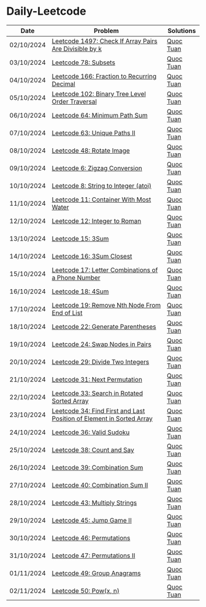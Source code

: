 # Daily-Leetcode

| Date | Problem | Solutions |
|------|---------|-----------|
| 02/10/2024 | [Leetcode 1497: Check If Array Pairs Are Divisible by k](https://leetcode.com/problems/check-if-array-pairs-are-divisible-by-k/) | [Quoc](https://github.com/Quocc1/Daily-Leetcode/blob/main/quoc/CanArrange.py) [Tuan](https://github.com/user2/check-array-pairs-divisible-by-k.py) |
| 03/10/2024 | [Leetcode 78: Subsets](https://leetcode.com/problems/subsets/) | [Quoc](https://github.com/Quocc1/Daily-Leetcode/blob/main/quoc/Subsets.py) [Tuan](https://github.com/user2/subsets.py) |
| 04/10/2024 | [Leetcode 166: Fraction to Recurring Decimal](https://leetcode.com/problems/fraction-to-recurring-decimal/) | [Quoc](https://github.com/Quocc1/Daily-Leetcode/blob/main/quoc/FractionToRecurringDecimal.py) [Tuan](https://github.com/user2/fraction-recurring-decimal.py) |
| 05/10/2024 | [Leetcode 102: Binary Tree Level Order Traversal](https://leetcode.com/problems/binary-tree-level-order-traversal/) | [Quoc](https://github.com/Quocc1/Daily-Leetcode/blob/main/quoc/BinaryTreeLevelOrderTraversal.py) [Tuan](https://github.com/user2/binary-tree-level-order.py) |
| 06/10/2024 | [Leetcode 64: Minimum Path Sum](https://leetcode.com/problems/minimum-path-sum/) | [Quoc](https://github.com/Quocc1/Daily-Leetcode/blob/main/quoc/MinimumPathSum.py) [Tuan](https://github.com/user2/minimum-path-sum.py) |
| 07/10/2024 | [Leetcode 63: Unique Paths II](https://github.com/Quocc1/Daily-Leetcode/blob/main/quoc/UniquePathsII.py) | [Quoc](https://github.com/Quocc1/Daily-Leetcode/blob/main/quoc/UniquePathsII.py) [Tuan](https://github.com/user2/unique-paths-ii.py) |
| 08/10/2024 | [Leetcode 48: Rotate Image](https://leetcode.com/problems/rotate-image/) | [Quoc](https://github.com/Quocc1/Daily-Leetcode/blob/main/quoc/RotateImage.py) [Tuan](https://github.com/user2/rotate-image.py) |
| 09/10/2024 | [Leetcode 6: Zigzag Conversion](https://leetcode.com/problems/zigzag-conversion/) | [Quoc](https://github.com/Quocc1/Daily-Leetcode/blob/main/quoc/ZigzagConversion.py) [Tuan](https://github.com/user2/zigzag-conversion.py) |
| 10/10/2024 | [Leetcode 8: String to Integer (atoi)](https://leetcode.com/problems/string-to-integer-atoi/) | [Quoc](https://github.com/Quocc1/Daily-Leetcode/blob/main/quoc/StringToInteger.py) [Tuan](https://github.com/user2/string-to-integer.py) |
| 11/10/2024 | [Leetcode 11: Container With Most Water](https://leetcode.com/problems/container-with-most-water/) | [Quoc](https://github.com/Quocc1/Daily-Leetcode/blob/main/quoc/ContainerWithMostWater.py) [Tuan](https://github.com/user2/container-with-most-water.py) |
| 12/10/2024 | [Leetcode 12: Integer to Roman](https://leetcode.com/problems/integer-to-roman/) | [Quoc](https://github.com/Quocc1/Daily-Leetcode/blob/main/quoc/IntegerToRoman.py) [Tuan](https://github.com/user2/integer-to-roman.py) |
| 13/10/2024 | [Leetcode 15: 3Sum](https://leetcode.com/problems/3sum/) | [Quoc](https://github.com/Quocc1/Daily-Leetcode/blob/main/quoc/3Sum.py) [Tuan](https://github.com/user2/3sum.py) |
| 14/10/2024 | [Leetcode 16: 3Sum Closest](https://leetcode.com/problems/3sum-closest/) | [Quoc](https://github.com/Quocc1/Daily-Leetcode/blob/main/quoc/3SumCloset.py) [Tuan](https://github.com/user2/3sum-closest.py) |
| 15/10/2024 | [Leetcode 17: Letter Combinations of a Phone Number](https://leetcode.com/problems/letter-combinations-of-a-phone-number/) | [Quoc](https://github.com/Quocc1/Daily-Leetcode/blob/main/quoc/LetterCombinationsOfAPhoneNumber.py) [Tuan](https://github.com/user2/letter-combinations.py) |
| 16/10/2024 | [Leetcode 18: 4Sum](https://leetcode.com/problems/4sum/) | [Quoc](https://github.com/Quocc1/Daily-Leetcode/blob/main/quoc/4Sum.py) [Tuan](https://github.com/user2/4sum.py) |
| 17/10/2024 | [Leetcode 19: Remove Nth Node From End of List](https://leetcode.com/problems/remove-nth-node-from-end-of-list/) | [Quoc](https://github.com/Quocc1/Daily-Leetcode/blob/main/quoc/RemoveNthNodeFromEndOfList.py) [Tuan](https://github.com/user2/remove-nth-node.py) |
| 18/10/2024 | [Leetcode 22: Generate Parentheses](https://leetcode.com/problems/generate-parentheses/) | [Quoc](https://github.com/Quocc1/Daily-Leetcode/blob/main/quoc/GenerateParentheses.py) [Tuan](https://github.com/user2/generate-parentheses.py) |
| 19/10/2024 | [Leetcode 24: Swap Nodes in Pairs](https://leetcode.com/problems/swap-nodes-in-pairs/) | [Quoc](https://github.com/Quocc1/Daily-Leetcode/blob/main/quoc/SwapNodesInPairs.py) [Tuan](https://github.com/user2/swap-nodes-in-pairs.py) |
| 20/10/2024 | [Leetcode 29: Divide Two Integers](https://leetcode.com/problems/divide-two-integers/) | [Quoc](https://github.com/Quocc1/Daily-Leetcode/blob/main/quoc/DivideTwoIntegers.py) [Tuan](https://github.com/user2/divide-two-integers.py) |
| 21/10/2024 | [Leetcode 31: Next Permutation](https://leetcode.com/problems/next-permutation/) | [Quoc](https://github.com/Quocc1/Daily-Leetcode/blob/main/quoc/NextPermutation.py) [Tuan](https://github.com/user2/next-permutation.py) |
| 22/10/2024 | [Leetcode 33: Search in Rotated Sorted Array](https://leetcode.com/problems/search-in-rotated-sorted-array/) | [Quoc](https://github.com/Quocc1/Daily-Leetcode/blob/main/quoc/SearchInRotatedSortedArray.py) [Tuan](https://github.com/user2/search-rotated-array.py) |
| 23/10/2024 | [Leetcode 34: Find First and Last Position of Element in Sorted Array](https://leetcode.com/problems/find-first-and-last-position-of-element-in-sorted-array/) | [Quoc](https://github.com/Quocc1/Daily-Leetcode/blob/main/quoc/FindFirstAndLastPositionOfElementInSortedArray.py) [Tuan](https://github.com/user2/find-first-last-position.py) |
| 24/10/2024 | [Leetcode 36: Valid Sudoku](https://leetcode.com/problems/valid-sudoku/) | [Quoc](https://github.com/Quocc1/Daily-Leetcode/blob/main/quoc/ValidSudoku.py) [Tuan](https://github.com/user2/valid-sudoku.py) |
| 25/10/2024 | [Leetcode 38: Count and Say](https://leetcode.com/problems/count-and-say/) | [Quoc](https://github.com/Quocc1/Daily-Leetcode/blob/main/quoc/CountAndSay.py) [Tuan](https://github.com/user2/count-and-say.py) |
| 26/10/2024 | [Leetcode 39: Combination Sum](https://leetcode.com/problems/combination-sum/) | [Quoc](https://github.com/Quocc1/Daily-Leetcode/blob/main/quoc/CombinationSum.py) [Tuan](https://github.com/user2/combination-sum.py) |
| 27/10/2024 | [Leetcode 40: Combination Sum II](https://leetcode.com/problems/combination-sum-ii/) | [Quoc](https://github.com/Quocc1/Daily-Leetcode/blob/main/quoc/CombinationSumII.py) [Tuan](https://github.com/user2/combination-sum-ii.py) |
| 28/10/2024 | [Leetcode 43: Multiply Strings](https://leetcode.com/problems/multiply-strings/) | [Quoc](https://github.com/Quocc1/Daily-Leetcode/blob/main/quoc/MultiplyStrings.py) [Tuan](https://github.com/user2/multiply-strings.py) |
| 29/10/2024 | [Leetcode 45: Jump Game II](https://leetcode.com/problems/jump-game-ii/) | [Quoc](https://github.com/Quocc1/Daily-Leetcode/blob/main/quoc/JumpGameII.py) [Tuan](https://github.com/user2/jump-game-ii.py) |
| 30/10/2024 | [Leetcode 46: Permutations](https://leetcode.com/problems/permutations/) | [Quoc](https://github.com/user1/permutations.py) [Tuan](https://github.com/user2/permutations.py) |
| 31/10/2024 | [Leetcode 47: Permutations II](https://leetcode.com/problems/permutations-ii/) | [Quoc](https://github.com/user1/permutations-ii.py) [Tuan](https://github.com/user2/permutations-ii.py) |
| 01/11/2024 | [Leetcode 49: Group Anagrams](https://leetcode.com/problems/group-anagrams/) | [Quoc](https://github.com/user1/group-anagrams.py) [Tuan](https://github.com/user2/group-anagrams.py) |
| 02/11/2024 | [Leetcode 50: Pow(x, n)](https://leetcode.com/problems/powx-n/) | [Quoc](https://github.com/user1/powx-n.py) [Tuan](https://github.com/user2/powx-n.py) |

